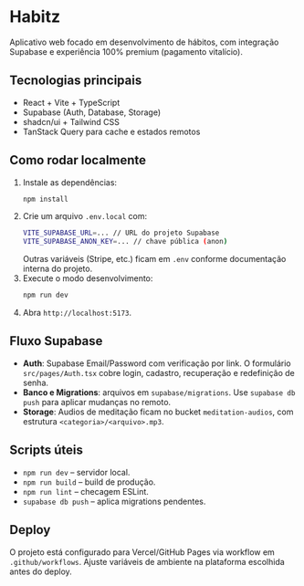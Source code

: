 ﻿# Habitz

Aplicativo web focado em desenvolvimento de hábitos, com integração Supabase e experiência 100% premium (pagamento vitalício).

## Tecnologias principais

- React + Vite + TypeScript
- Supabase (Auth, Database, Storage)
- shadcn/ui + Tailwind CSS
- TanStack Query para cache e estados remotos

## Como rodar localmente

1. Instale as dependências:
   ```bash
   npm install
   ```
2. Crie um arquivo `.env.local` com:
   ```bash
   VITE_SUPABASE_URL=... // URL do projeto Supabase
   VITE_SUPABASE_ANON_KEY=... // chave pública (anon)
   ```
   Outras variáveis (Stripe, etc.) ficam em `.env` conforme documentação interna do projeto.
3. Execute o modo desenvolvimento:
   ```bash
   npm run dev
   ```
4. Abra `http://localhost:5173`.

## Fluxo Supabase

- **Auth**: Supabase Email/Password com verificação por link. O formulário `src/pages/Auth.tsx` cobre login, cadastro, recuperação e redefinição de senha.
- **Banco e Migrations**: arquivos em `supabase/migrations`. Use `supabase db push` para aplicar mudanças no remoto.
- **Storage**: Audios de meditação ficam no bucket `meditation-audios`, com estrutura `<categoria>/<arquivo>.mp3`.

## Scripts úteis

- `npm run dev` – servidor local.
- `npm run build` – build de produção.
- `npm run lint` – checagem ESLint.
- `supabase db push` – aplica migrations pendentes.

## Deploy

O projeto está configurado para Vercel/GitHub Pages via workflow em `.github/workflows`. Ajuste variáveis de ambiente na plataforma escolhida antes do deploy.
